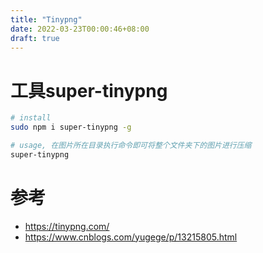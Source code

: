 ```yaml
---
title: "Tinypng"
date: 2022-03-23T00:00:46+08:00
draft: true
---
```





# 工具super-tinypng
```bash
# install
sudo npm i super-tinypng -g

# usage, 在图片所在目录执行命令即可将整个文件夹下的图片进行压缩
super-tinypng
```


# 参考
* https://tinypng.com/
* https://www.cnblogs.com/yugege/p/13215805.html